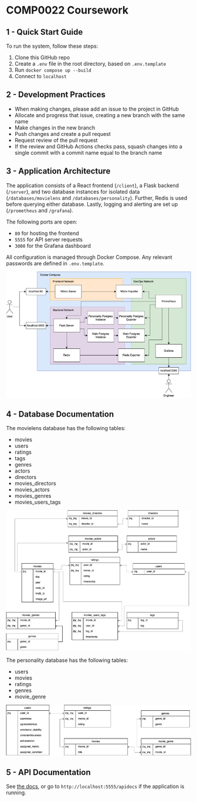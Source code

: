 # COMP0022 Coursework

## 1 - Quick Start Guide

To run the system, follow these steps:
1. Clone this GitHub repo
2. Create a `.env` file in the root directory, based on `.env.template`
3. Run `docker compose up --build`
4. Connect to `localhost`

## 2 - Development Practices

- When making changes, please add an issue to the project in GitHub
- Allocate and progress that issue, creating a new branch with the same name
- Make changes in the new branch
- Push changes and create a pull request
- Request review of the pull request
- If the review and GitHub Actions checks pass, squash changes into a single commit with a commit name equal to the branch name

## 3 - Application Architecture

The application consists of a React frontend (`/client`), a Flask backend (`/server`), and two database instances for isolated data (`/databases/movielens` and `/databases/personality`). Further, Redis is used before querying either database. Lastly, logging and alerting are set up (`/prometheus` and `/grafana`).

The following ports are open:
- `80` for hosting the frontend
- `5555` for API server requests
- `3000` for the Grafana dashboard

All configuration is managed through Docker Compose. Any relevant passwords are defined in `.env.template`.

![System Architecture](./media/SystemDesign.drawio.png)

## 4 - Database Documentation

The movielens database has the following tables:

- movies
- users
- ratings
- tags
- genres
- actors
- directors
- movies_directors
- movies_actors
- movies_genres
- movies_users_tags

![ERD of main table](./media/mainERD.drawio.png)

The personality database has the following tables:

- users
- movies
- ratings
- genres
- movie_genre

![ERD of personality table](./media/PersonalityERD.drawio.png)

## 5 - API Documentation

See [the docs](serverDocs.md), or go to `http://localhost:5555/apidocs` if the application is running.
